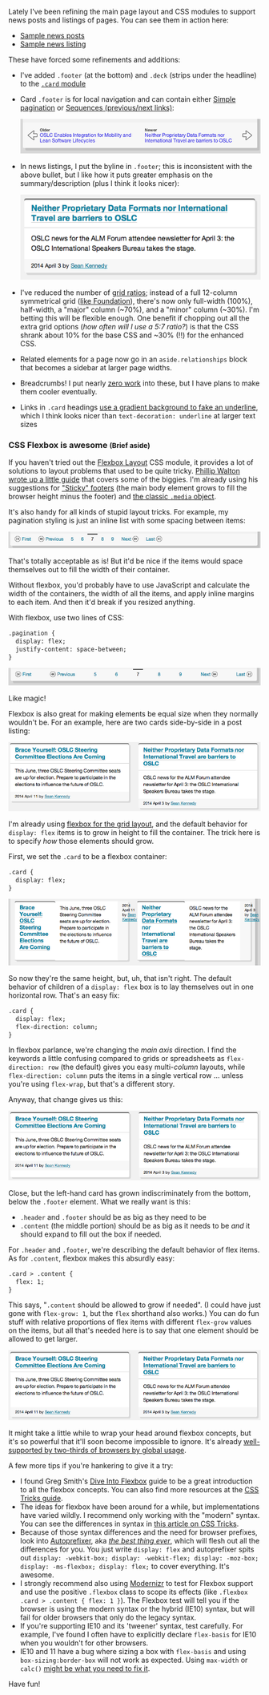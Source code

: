 Lately I've been refining the main page layout and CSS modules to support news posts and listings of pages. You can see them in action here:

- [Sample news posts](../../samples/news.html)
- [Sample news listing](../../samples/news-listing.html)

These have forced some refinements and additions:

- I've added `.footer` (at the bottom) and `.deck` (strips under the headline) to the [`.card` module](https://github.com/OSLC/redesign/blob/gh-pages/_harp/css/_components/_card.scss)
- Card `.footer` is for local navigation and can contain either [Simple pagination](https://github.com/OSLC/redesign/blob/gh-pages/_harp/css/_components/_pagination.scss) or [Sequences (previous/next links)](https://github.com/OSLC/redesign/blob/gh-pages/_harp/css/_components/_sequence.scss):
    
    ![The footer of a card with links to older and newer news posts](./images/news-and-listings/previous-next-sequence.png)
- In news listings, I put the byline in `.footer`; this is inconsistent with the above bullet, but I like how it puts greater emphasis on the summary/description (plus I think it looks nicer): 
    
    ![A card in a listing with title, then summary, then the byline with date and author](./images/news-and-listings/sample-card-listing.png)
- I've reduced the number of [grid ratios](https://github.com/OSLC/redesign/blob/gh-pages/_harp/css/_settings.scss#L84-L89); instead of a full 12-column symmetrical grid ([like Foundation](http://foundation.zurb.com/docs/components/grid.html)), there's now only full-width (100%), half-width, a "major" column (~70%), and a "minor" column (~30%). I'm betting this will be flexible enough. One benefit if chopping out all the extra grid options (*how often will I use a 5:7 ratio?*) is that the CSS shrank about 10% for the base CSS and ~30% (!!) for the enhanced CSS. 
- Related elements for a page now go in an `aside.relationships` block that becomes a sidebar at larger page widths.
- Breadcrumbs! I put nearly [zero work](https://github.com/OSLC/redesign/blob/gh-pages/_harp/css/_components/_breadcrumbs.scss) into these, but I have plans to make them cooler eventually.
- Links in `.card` headings [use a gradient background to fake an underline](https://github.com/OSLC/redesign/blob/gh-pages/_harp/css/_components/_card_enhanced.scss#L32-L43), which I think looks nicer than `text-decoration: underline` at larger text sizes

### CSS Flexbox is awesome <small>(Brief aside)</small>

If you haven't tried out the [Flexbox Layout](http://css-tricks.com/snippets/css/a-guide-to-flexbox/) CSS module, it provides a lot of solutions to layout problems that used to be quite tricky. [Phillip Walton wrote up a little guide](http://philipwalton.github.io/solved-by-flexbox/) that covers some of the biggies. I'm already using his suggestions for ["Sticky" footers](http://philipwalton.github.io/solved-by-flexbox/demos/sticky-footer/) (the main body element grows to fill the browser height minus the footer) and [the classic `.media` object](http://philipwalton.github.io/solved-by-flexbox/demos/media-object/).

It's also handy for all kinds of stupid layout tricks. For example, my pagination styling is just an inline list with some spacing between items:

![Pagination items in a horizontal list, but they do not expand horizontally to fill their container](./images/news-and-listings/pagination-without-flexbox.png)

That's totally acceptable as is! But it'd be nice if the items would space themselves out to fill the width of their container. 

Without flexbox, you'd probably have to use JavaScript and calculate the width of the containers, the width of all the items, and apply inline margins to each item. And then it'd break if you resized anything.

With flexbox, use two lines of CSS:

```
.pagination {
  display: flex;
  justify-content: space-between;  
}
```

![Pagination items in a horizontal list, now they automatically spread out to fill the width of their containing element](./images/news-and-listings/pagination-with-flexbox.png)

Like magic!

Flexbox is also great for making elements be equal size when they normally wouldn't  be. For an example, here are two cards side-by-side in a post listing:

![Two cards in a horizontal row; they are not the same height](./images/news-and-listings/cards-without-flexbox.png)

I'm already using [flexbox for the grid layout](http://philipwalton.github.io/solved-by-flexbox/demos/grids/), and the default behavior for `display: flex` items is to grow in height to fill the container. The trick here is to specify *how* those elements should grow.

First, we set the `.card` to be a flexbox container:

```
.card {
  display: flex;
}
```

![Two cards in a horizontal row; they ARE the same height but they are laid out with the contents in columns](./images/news-and-listings/cards-with-flexbox-1.png)

So now they're the same height, but, uh, that isn't right. The default behavior of children of a `display: flex` box is to lay themselves out in one horizontal row. That's an easy fix:

```
.card {
  display: flex;
  flex-direction: column;
}
```

In flexbox parlance, we're changing the *main axis* direction. I find the keywords a little confusing compared to grids or spreadsheets as `flex-direction: row` (the default) gives you easy multi-*column* layouts, while `flex-direction: column` puts the items in a single vertical row … unless you're using `flex-wrap`, but that's a different story.

Anyway, that change gives us this: 

![Two cards in a horizontal row; they ARE the same height but the cards have grown from the bottom, which looks strange](./images/news-and-listings/cards-with-flexbox-2.png)

Close, but the left-hand card has grown indiscriminately from the bottom, below the `.footer` element. What we really want is this:

- `.header` and `.footer` should be as big as they need to be
- `.content` (the middle portion) should be as big as it needs to be *and* it should expand to fill out the box if needed.

For `.header` and `.footer`, we're describing the default behavior of flex items. As for `.content`, flexbox makes this absurdly easy:

```
.card > .content {
  flex: 1;
}
```

This says, "`.content` should be allowed to grow if needed". (I could have just gone with `flex-grow: 1`, but the `flex` shorthand also works.) You can do fun stuff with relative proportions of flex items with different `flex-grow` values on the items, but all that's needed here is to say that one element should be allowed to get larger.

![Two cards in a horizontal row; they ARE the same height and the middle content area has expanded as needed](./images/news-and-listings/cards-with-flexbox-3.png)

It might take a little while to wrap your head around flexbox concepts, but it's so powerful that it'll soon become impossible to ignore. It's already [well-supported by two-thirds of browsers by global usage](http://caniuse.com/flexbox). 

A few more tips if you're hankering to give it a try:

- I found Greg Smith's [Dive Into Flexbox](http://bocoup.com/weblog/dive-into-flexbox/) guide to be a great introduction to all the flexbox concepts. You can also find more resources at the [CSS Tricks guide](http://css-tricks.com/snippets/css/a-guide-to-flexbox/).
- The ideas for flexbox have been around for a while, but implementations have varied wildly. I recommend only working with the "modern" syntax. You can see the differences in syntax in [this article on CSS Tricks](http://css-tricks.com/using-flexbox/).
- Because of those syntax differences and the need for browser prefixes, look into [Autoprefixer](https://github.com/ai/autoprefixer), aka *[the best thing ever](http://css-tricks.com/autoprefixer/)*, which will flesh out all the differences for you. You just write `display: flex` and autoprefixer spits out `display: -webkit-box; display: -webkit-flex; display: -moz-box; display: -ms-flexbox; display: flex;` to cover everything. It's awesome.
- I strongly recommend also using [Modernizr](http://www.modernizr.com/) to test for Flexbox support and use the positive `.flexbox` class to scope its effects (like `.flexbox .card > .content { flex: 1 }`). The Flexbox test will tell you if the browser is using the modern syntax or the hybrid (IE10) syntax, but will fail for older browsers that only do the legacy syntax.
- If you're supporting IE10 and its 'tweener' syntax, test carefully. For example, I've found I often have to explicitly declare `flex-basis` for IE10 when you wouldn't for other browsers. 
- IE10 and 11 have a bug where sizing a box with `flex-basis` and using `box-sizing:border-box` will not work as expected. Using `max-width` or `calc()` [might be what you need to fix it](http://stackoverflow.com/questions/21942183/multiline-flexbox-in-ie11-calculating-widths-incorrectly).

Have fun!